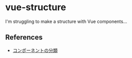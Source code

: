 # vue-structure
I'm struggling to make a structure with Vue components...

## References

- [コンポーネントの分類](https://github.com/ykob/vue-structure/blob/master/references/classifying.md)
